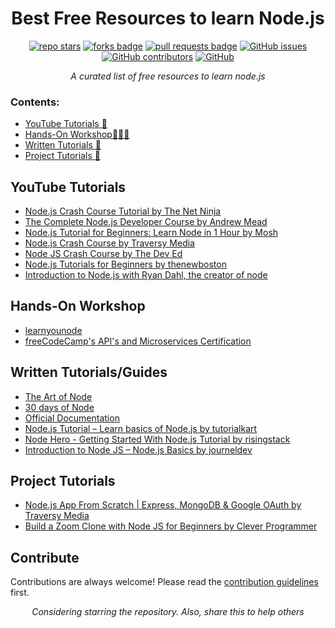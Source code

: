 <h1 align="center">Best Free Resources to learn Node.js</h1>

<div align="center">
  <a href="https://github.com/nirbhayvashisht/free-node.js-learning-resources/stargazers"><img src="https://img.shields.io/github/stars/nirbhayvashisht/free-node.js-learning-resources" alt="repo stars"></a>
  <a href="https://github.com/nirbhayvashisht/free-node.js-learning-resources/network/members"><img src="https://img.shields.io/github/forks/nirbhayvashisht/free-node.js-learning-resources" alt="forks badge"></a>
  <a href="https://github.com/nirbhayvashisht/free-node.js-learning-resources/pulls"><img src="https://img.shields.io/github/issues-pr/nirbhayvashisht/free-node.js-learning-resources" alt="pull requests badge"></a>
  <a href="https://github.com/nirbhayvashisht/free-node.js-learning-resources/issues"><img alt="GitHub issues" src="https://img.shields.io/github/issues-raw/nirbhayvashisht/free-node.js-learning-resources"></a>
  <a href="https://github.com/nirbhayvashisht/free-node.js-learning-resources/graphs/contributors"><img alt="GitHub contributors" src="https://img.shields.io/github/contributors/nirbhayvashisht/free-node.js-learning-resources"></a>
  <a href="https://github.com/nirbhayvashisht/free-node.js-learning-resources/blob/master/LICENSE"><img alt="GitHub" src="https://img.shields.io/github/license/nirbhayvashisht/free-node.js-learning-resources"></a>
  
  <i>A curated list of free resources to learn node.js</i>

</div>

### Contents:
- [YouTube Tutorials 🤖](#youtube-tut)
- [Hands-On Workshop👨🏽‍💻](#hands-on)
- [Written Tutorials 💫](#tutorials)
- [Project Tutorials 🎦](#projects)

<a name="youtube-tut"></a>
## YouTube Tutorials
- [Node.js Crash Course Tutorial by The Net Ninja](https://www.youtube.com/playlist?list=PL4cUxeGkcC9jsz4LDYc6kv3ymONOKxwBU)
- [The Complete Node.js Developer Course by Andrew Mead](https://www.youtube.com/playlist?list=PL9-zmnPt-ia-0SOfmeNZWLiHG0fnONs2P)
- [Node.js Tutorial for Beginners: Learn Node in 1 Hour by Mosh](https://youtu.be/TlB_eWDSMt4)
- [Node.js Crash Course by Traversy Media](https://youtu.be/fBNz5xF-Kx4)
- [Node JS Crash Course by The Dev Ed](https://youtu.be/zQRrXTSkvfw)
- [Node.js Tutorials for Beginners by thenewboston](https://www.youtube.com/playlist?list=PL6gx4Cwl9DGBMdkKFn3HasZnnAqVjzHn_)
- [Introduction to Node.js with Ryan Dahl, the creator of node](https://youtu.be/jo_B4LTHi3I)

<a name="hands-on"></a>
## Hands-On Workshop
- [learnyounode](https://github.com/workshopper/learnyounode)
- [freeCodeCamp's API's and Microservices Certification](https://www.freecodecamp.org/learn/)

<a name="tutorials"></a>
## Written Tutorials/Guides
- [The Art of Node](https://github.com/maxogden/art-of-node/#the-art-of-node)
- [30 days of Node](https://www.nodejsera.com/30-days-of-node.html)
- [Official Documentation](https://nodejs.dev/learn)
- [Node.js Tutorial – Learn basics of Node.js by tutorialkart](https://www.tutorialkart.com/nodejs/nodejs-tutorial/)
- [Node Hero - Getting Started With Node.js Tutorial by risingstack](https://blog.risingstack.com/node-hero-tutorial-getting-started-with-node-js/)
- [Introduction to Node JS – Node.js Basics by journeldev](https://www.journaldev.com/7397/introduction-to-node-js-basics)

<a name="projects"></a>
## Project Tutorials
- [Node.js App From Scratch | Express, MongoDB & Google OAuth by Traversy Media](https://youtu.be/SBvmnHTQIPY)
- [Build a Zoom Clone with Node JS for Beginners by Clever Programmer](https://youtu.be/ZVznzY7EjuY)

## Contribute
Contributions are always welcome!
Please read the [contribution guidelines](contributing.md) first.

<div align="center">
  <i>Considering starring the repository. Also, share this to help others</i>
</div>
